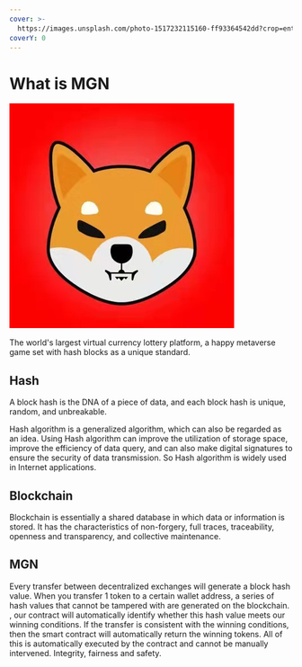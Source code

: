 ```yaml
---
cover: >-
  https://images.unsplash.com/photo-1517232115160-ff93364542dd?crop=entropy&cs=srgb&fm=jpg&ixid=MnwxOTcwMjR8MHwxfHNlYXJjaHwxfHxjYXNpbm98ZW58MHx8fHwxNjQ4ODIyMzcx&ixlib=rb-1.2.1&q=85
coverY: 0
---
```


# What is MGN

![icon](../.gitbook/assets/1648823283822.jpg)

The world's largest virtual currency lottery platform, a happy metaverse game set with hash blocks as a unique standard.

## Hash

A block hash is the DNA of a piece of data, and each block hash is unique, random, and unbreakable.

Hash algorithm is a generalized algorithm, which can also be regarded as an idea. Using Hash algorithm can improve the utilization of storage space, improve the efficiency of data query, and can also make digital signatures to ensure the security of data transmission. So Hash algorithm is widely used in Internet applications.

## Blockchain

Blockchain is essentially a shared database in which data or information is stored. It has the characteristics of non-forgery, full traces, traceability, openness and transparency, and collective maintenance.

## MGN

Every transfer between decentralized exchanges will generate a block hash value. When you transfer 1 token to a certain wallet address, a series of hash values that cannot be tampered with are generated on the blockchain. , our contract will automatically identify whether this hash value meets our winning conditions. If the transfer is consistent with the winning conditions, then the smart contract will automatically return the winning tokens. All of this is automatically executed by the contract and cannot be manually intervened. Integrity, fairness and safety.
